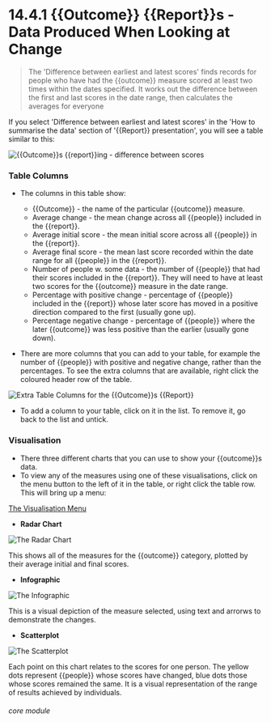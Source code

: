 # 14.4.1 {{Outcome}} {{Report}}s - Data Produced When Looking at Change

> The 'Difference between earliest and latest scores' finds records for people who have had the {{outcome}} measure scored at least two times within the dates specified. It works out the difference between the first and last scores in the date range, then calculates the averages for everyone



If you select 'Difference between earliest and latest scores' in the 'How to summarise the data' section of '{{Report}} presentation', you will see a table similar to this:

![{{Outcome}}s {{report}}ing - difference between scores](13.4.1a.png)

### Table Columns

- The columns in this table show:

  - {{Outcome}} - the name of the particular {{outcome}} measure.
  - Average change - the mean change across all {{people}} included in the {{report}}.
  - Average initial score - the mean initial score across all {{people}} in the {{report}}.
  - Average final score - the mean last score recorded within the date range for all {{people}} in the {{report}}.
  - Number of people w. some data - the number of {{people}} that had their scores included in the {{report}}. They will need to have at least two scores for the {{outcome}} measure in the date range.
  - Percentage with positive change - percentage of {{people}} included in the {{report}} whose later score has moved in a positive direction compared to the first (usually gone up).
  - Percentage negative change - percentage of {{people}} where the later {{outcome}} was less positive than the earlier (usually gone down). 
  
- There are more columns that you can add to your table, for example the number of {{people}} with positive and negative change, rather than the percentages. To see the extra columns that are available, right click the coloured header row of the table.

![Extra Table Columns for the {{Outcome}}s {{Report}}](13.4.0c.png)

- To add a column to your table, click on it in the list. To remove it, go back to the list and untick.

### Visualisation

- There three different charts that you can use to show your {{outcome}}s data. 
- To view any of the measures using one of these visualisations, click on the menu button to the left of it in the table, or right click the table row. This will bring up a menu:  

[The Visualisation Menu](13.4.0d.png)  

  - **Radar Chart**
  
  ![The Radar Chart](13.4.0e.png)
  
  This shows all of the measures for the {{outcome}} category, plotted by their average initial and final scores.
  
  - **Infographic**

  ![The Infographic](13.4.0f.png)
 
  This is a visual depiction of the measure selected, using text and arrorws to demonstrate the changes.
 
   - **Scatterplot**
   
   ![The Scatterplot](13.4.0g.png)
   
   Each point on this chart relates to the scores for one person. The yellow dots represent {{people}} whose scores have changed, blue dots those whose scores remained the same. It is a visual representation of the range of results achieved by individuals.
   

###### core module


 
